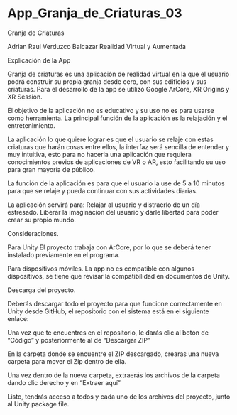 # App_Granja_de_Criaturas_03

Granja
de
Criaturas


Adrian Raul Verduzco Balcazar
Realidad Virtual y Aumentada











Explicación de la App

Granja de criaturas es una aplicación de realidad virtual en la que el usuario podrá construir su propia granja desde cero, con sus edificios y sus criaturas.
Para el desarrollo de la app se utilizó Google ArCore, XR Origins y XR Session.

El objetivo de la aplicación no es educativo y su uso no es para usarse como herramienta. La principal función de la aplicación es la relajación y el entretenimiento.

La aplicación lo que quiere lograr es que el usuario se relaje con estas criaturas que harán cosas entre ellos, la interfaz será sencilla de entender y muy intuitiva, esto para no hacerla una aplicación que requiera conocimientos previos de aplicaciones de VR o AR, esto facilitando su uso para gran mayoría de público.

La función de la aplicación es para que el usuario la use de 5 a 10 minutos para que se relaje y pueda continuar con sus actividades diarias.

La aplicación servirá para:
Relajar al usuario y distraerlo de un día estresado.
Liberar la imaginación del usuario y darle libertad para poder crear su propio mundo.



Consideraciones.

Para Unity
El proyecto trabaja con ArCore, por lo que se deberá tener instalado previamente en el programa.

Para dispositivos móviles.
La app no es compatible con algunos dispositivos, se tiene que revisar la compatibilidad en documentos de Unity.



Descarga del proyecto.

Deberás descargar todo el proyecto para que funcione correctamente en Unity desde GitHub, el repositorio con el sistema está en el siguiente enlace:


Una vez que te encuentres en el repositorio, le darás clic al botón de “Código” y posteriormente al de “Descargar ZIP”

En la carpeta donde se encuentre el ZIP descargado, crearas una nueva carpeta para mover el Zip dentro de ella.

Una vez dentro de la nueva carpeta, extraerás los archivos de la carpeta dando clic derecho y en “Extraer aquí”

Listo, tendrás acceso a todos y cada uno de los archivos del proyecto, junto al Unity package file.
